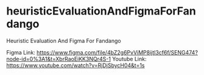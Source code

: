 # heuristicEvaluationAndFigmaForFandango
Heuristic Evaluation And Figma For Fandango

Figma Link: https://www.figma.com/file/4bZ2g6PvViMP8ijtl3cf6f/SENG474?node-id=0%3A1&t=XbrRaoEiKK3NQr4S-1 
Youtube Link: https://www.youtube.com/watch?v=RjDjSbycH04&t=1s
